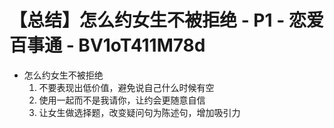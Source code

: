 # 【总结】怎么约女生不被拒绝 - P1 - 恋爱百事通 - BV1oT411M78d

-   怎么约女生不被拒绝
    1.  不要表现出低价值，避免说自己什么时候有空
    2.  使用一起而不是我请你，让约会更随意自信
    3.  让女生做选择题，改变疑问句为陈述句，增加吸引力